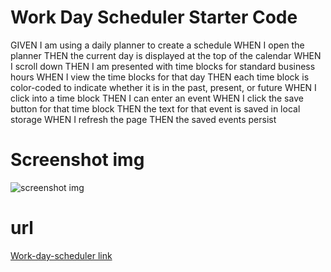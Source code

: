 # Work Day Scheduler Starter Code

GIVEN I am using a daily planner to create a schedule
WHEN I open the planner
THEN the current day is displayed at the top of the calendar
WHEN I scroll down
THEN I am presented with time blocks for standard business hours
WHEN I view the time blocks for that day
THEN each time block is color-coded to indicate whether it is in the past, present, or future
WHEN I click into a time block
THEN I can enter an event
WHEN I click the save button for that time block
THEN the text for that event is saved in local storage
WHEN I refresh the page
THEN the saved events persist

# Screenshot img
![screenshot img](https://user-images.githubusercontent.com/95258502/155886211-14170c44-2a58-4d9c-a546-fc28da4cb5f6.png)

# url 
<a href="https://oliviakim96.github.io/work-day-scheduler/"> Work-day-scheduler link </a>
